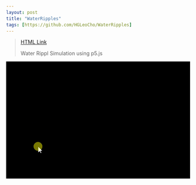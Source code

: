 ```yaml
---
layout: post
title: "WaterRipples"
tags: [https://github.com/HGLeoCho/WaterRipples]
---
```

>[HTML Link](https://hgleocho.github.io/WaterRipples)
>
>Water Rippl Simulation using p5.js
>
![Animated-Cicle-Packing](./assets/img/WaterRipples.gif)